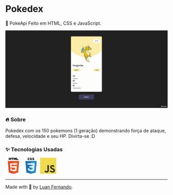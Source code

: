 # Pokedex
📜 PokeApi Feito em HTML, CSS e JavaScript.

![poke](https://github.com/Luuan11/Pokemon-Pokedex/blob/main/assets/gif.gif)


### 🔥 Sobre
Pokedex com os 150 pokemons (1 geração) demonstrando força de ataque, defesa, velocidade e seu HP. Divirta-se :D

### ✨ Tecnologias Usadas 
<code><img height="50" src="https://raw.githubusercontent.com/github/explore/80688e429a7d4ef2fca1e82350fe8e3517d3494d/topics/html/html.png"></code>
<code><img height="50" src="https://raw.githubusercontent.com/github/explore/80688e429a7d4ef2fca1e82350fe8e3517d3494d/topics/css/css.png"></code>
<code><img height="50" src="https://raw.githubusercontent.com/github/explore/80688e429a7d4ef2fca1e82350fe8e3517d3494d/topics/javascript/javascript.png"></code>

---
Made with 💜 by [Luan Fernando](https://www.linkedin.com/in/luan-fernando/).
